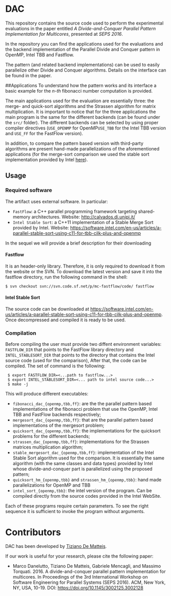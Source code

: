 # DAC 
This repository contains the source code used to perform the experimental evaluations in the paper entitled *A Divide-and-Conquer Parallel Pattern Implementation for Multicores*, presented at *SEPS 2016*.


In the repository you can find the applications used for the evaluations and the backend implementation of the Parallel Divide and Conquer pattern in OpenMP, Intel TBB and Fastflow.

The pattern (and related backend implementations) can be used to easily parallelize other Divide and Conquer algorithms. Details on the interface can be found in the paper.

##Applications
To understand how the pattern works and its interface a basic example for the *n-th* fibonacci number computation is provided.

The main applications used for the evaluation are essentially three: the merge- and quick-sort algorithms
and the Strassen algorithm for matrix multiplication. It is important to notice that for the three applications the main program is the same for the different backends (can be found under the `src/` folder). The different backends can be selected by using proper compiler directives (`USE_OPENMP` for OpenMP`USE_TBB` for the Intel TBB version and `USE_FF` for the FastFlow version).

In addition, to compare the pattern based version with third-party algorithms are present hand-made parallelizations of the aforementioned applications (for the merge-sort comparison we used the stable sort implementation provided by Intel [here](https://software.intel.com/en-us/articles/a-parallel-stable-sort-using-c11-for-tbb-cilk-plus-and-openmp)).


## Usage

### Required software
The artifact uses external software. In particular:

* `FastFlow`: a C++ parallel programming framework targeting shared-memory architectures. Website: http://calvados.di.unipi.it/
*  `Intel Stable Sort`:  a C++11 implementation of a Stable Merge Sort provided by Intel. Website: https://software.intel.com/en-us/articles/a-parallel-stable-sort-using-c11-for-tbb-cilk-plus-and-openmp

In the sequel we will provide a brief description for their downloading

#### Fastflow
It is an header-only library. Therefore, it is only required to download it from the website or the SVN. To download the latest version and save it into the fastflow directory, run the following
command in the shell:

    $ svn checkout svn://svn.code.sf.net/p/mc-fastflow/code/ fastflow


#### Intel Stable Sort
The source code can be downloaded at https://software.intel.com/en-us/articles/a-parallel-stable-sort-using-c11-for-tbb-cilk-plus-and-openmp. Once decompressed and compiled it is ready to be used.


### Compilation
Before compiling the user must provide two diffent environment variables: 
`FASTFLOW_DIR` that points to the FastFlow library directory and `INTEL_STABLESORT_DIR` that points to the directory that contains the Intel source code (used for the comparison), After that, the code can be compiled. The set of command is the following:

     $ export FASTFLOW_DIR=<...path to fastflow...>
     $ export INTEL_STABLESORT_DIR=<... path to intel source code...>
     $ make -j

This will produce different executables:

 - `fibonacci_dac_{openmp,tbb,ff}`: are the the parallel pattern based implementations of the fibonacci  problem that use the OpenMP, Intel TBB and FastFlow backends respectively;
 - `mergesort_dac_{openmp,tbb,ff}`: that are the parallel pattern based implementations of the mergesort problem;
 - `quicksort_dac_{openmp,tbb,ff}`: the  implementations for the quicksort problems for the different backends;
 - `strassen_dac_{openmp,tbb,ff}`: implementations for the Strassen matrices multiplication algorithm;
 - `stable_mergesort_dac_{openmp,tbb,ff}`: implementation of the Intel Stable Sort algorithm used for the comparison. It is essentially the same algorithm (with the same classes and data types) provided by Intel whose divide-and-conquer part is parallelized using the proposed pattern;
 -  `quicksort_hm_{openmp,tbb}` and `strassen_hm_{openmp,tbb}`: hand made parallelizations for OpenMP and TBB
 -  `intel_sort_{openmp,tbb}`: the intel version of the program. Can be compiled directly from the source codes provided in the Intel WebSite.

Each of these programs require certain parameters. To see the right sequence it is sufficient to invoke the program without arguments.

# Contributors
DAC has been developed by [Tiziano De Matteis](mailto:dematteis@di.unipi.it).

If our work is useful for your research, please cite the following paper:
 - Marco Danelutto, Tiziano De Matteis, Gabriele Mencagli, and Massimo Torquati. 2016. A divide-and-conquer parallel pattern implementation for multicores. In Proceedings of the 3rd International Workshop on Software Engineering for Parallel Systems (SEPS 2016). ACM, New York, NY, USA, 10-19. DOI: https://doi.org/10.1145/3002125.3002128
